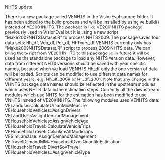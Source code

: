 NHTS update

There is a new package called VENHTS in the VisionEval source folder. It has been added to the build process and will be installed by using ve.build() instead of VE2001NHTS.
The package is like VE2001NHTS package previously used in VisionEval but it is using a new script “Make2009NHTSDataset.R” to process NHTS2009. The package saves four data sets: Hh_df, Veh_df, Per_df, HhTours_df
VENHTS currently only has “Make2009NHTSDataset.R” script to process 2009 NHTS data. We can bring the script from VE2001NHTS to this package so in future it will be used as the standalone package to load any NHTS version data. However, data from different NHTS versions should be saved with year specific names, because when we load VENHTS:Hh_df only the one version of data will be loaded. Scripts can be modified to use different data names for different years, e.g. Hh_df_2009 or Hh_df_2001. 
Note that any change in the VHNTS package data names should be reflected in the upstream modules which uses NHTS data in the estimation steps.
Currently all the downstream modules which use NHTS for the estimation has been modified to use VNHTS instead of VE2001NHTS. The following modules uses VENHTS data:
VELanduse::CalculateUrbanMixMeasure
VEHouseholdVehicles::AssignDrivers
VELandUse::AssignDemandManagement
VEHouseholdVehicles::AssignVehicleAge
VEHouseholdTravel::CalculateVehicleTrips
VEHouseholdTravel::CalculateAltModeTrips
VESimLandUse::AssignDemandManagement
VETravelDemandMM::HouseholdDvmtQuantileEstimation
VEHouseholdTravel::DivertSovTravel
VEHouseholdVehicles::AssignVehicleType
